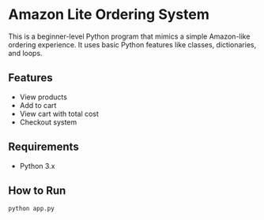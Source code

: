 # Amazon Lite Ordering System

This is a beginner-level Python program that mimics a simple Amazon-like ordering experience. It uses basic Python features like classes, dictionaries, and loops.

## Features
- View products
- Add to cart
- View cart with total cost
- Checkout system

## Requirements
- Python 3.x

## How to Run
```bash
python app.py

